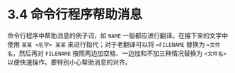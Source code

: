 # 3.4 命令行程序帮助消息

命令行程序中帮助消息的例子词，如 `NAME` 一般都应进行翻译。在接下来的文字中使用 `某某 <名字> 某某` 来进行指代；对于老翻译可以将 `=FILENAME` 替换为 `=文件名`，然后再对 `FILENAME` 按照两边加空格、一边加和不加三种情况替换为 `<文件名>` 以便快速操作。要特别小心帮助消息的对齐。
